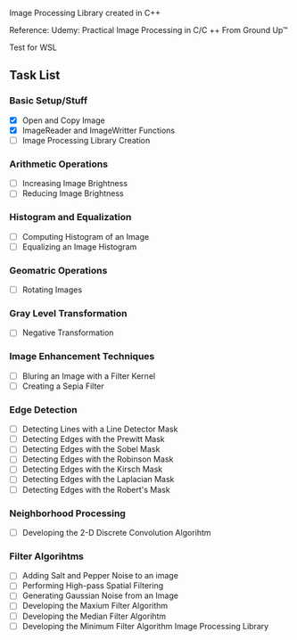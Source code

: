 Image Processing Library created in C++

Reference: Udemy: Practical Image Processing in C/C ++ From Ground Up™  

Test for WSL 

## Task List 
### Basic Setup/Stuff
- [x] Open and Copy Image 
- [x] ImageReader and ImageWritter Functions 
- [ ] Image Processing Library Creation
### Arithmetic Operations
- [ ] Increasing Image Brightness
- [ ] Reducing Image Brightness
### Histogram and Equalization
- [ ] Computing Histogram of an Image
- [ ] Equalizing an Image Histogram
### Geomatric Operations
- [ ] Rotating Images
### Gray Level Transformation
- [ ] Negative Transformation
### Image Enhancement Techniques
- [ ] Bluring an Image with a Filter Kernel
- [ ] Creating a Sepia Filter
### Edge Detection
- [ ] Detecting Lines with a Line Detector Mask
- [ ] Detecting Edges with the Prewitt Mask
- [ ] Detecting Edges with the Sobel Mask
- [ ] Detecting Edges with the Robinson Mask
- [ ] Detecting Edges with the Kirsch Mask
- [ ] Detecting Edges with the Laplacian Mask
- [ ] Detecting Edges with the Robert's Mask
### Neighborhood Processing
- [ ] Developing the 2-D Discrete Convolution Algorihtm
### Filter Algorihtms
- [ ] Adding Salt and Pepper Noise to an image 
- [ ] Performing High-pass Spatial Filtering
- [ ] Generating Gaussian Noise from an Image
- [ ] Developing the Maxium Filter Algorithm
- [ ] Developing the Median Filter Algorihtm
- [ ] Developing the Minimum Filter Algorithm 
Image Processing Library 
